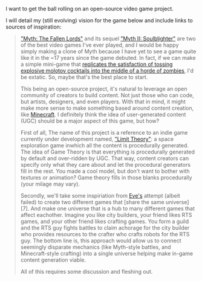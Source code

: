 I want to get the ball rolling on an open-source video game project.

I will detail my (still evolving) vision for the game below and include links to sources of inspiration:

> ["Myth: The Fallen Lords"][1] and its sequel ["Myth II: Soulblighter"][2] are two of the best video games
> I've ever played, and I would be happy simply making a clone of Myth because I have yet to see a game quite
> like it in the ~17 years since the game debuted. In fact, if we can make a simple mini-game that [replicates
> the satisfaction of tossing explosive molotov cocktails into the middle of a horde of zombies][3], I'd be extatic.
> So, maybe that's the best place to start.
>
> This being an open-source project, it's natural to leverage an open community of creators to build content.
> Not just those who can code, but artists, designers, and even players. With that in mind, it might make
> more sense to make something based around content creation, like [Minecraft][4]. I definitely think the idea
> of user-generated content (UGC) should be a major aspect of this game, but how?
>
> First of all, The name of this project is a reference to an indie game currently under development named,
> ["Limit Theory"][5]: a space exploration game inwhich all the content is procedurally generated. The idea of
> Game Theory is that everything is procedurally generated by default and over-ridden by UGC. That way,
> content creators can specify only what they care about and let the procedural generators fill in the
> rest. You made a cool model, but don't want to bother with textures or animation? Game theory fills in
> those blanks procedurally (your milage may vary).
>
> Secondly, we'll take some inspiriation from [Eve's][6] attempt (albeit failed) to create two different games
> that [share the same universe][7]. And make one universe that is a hub to many different games that affect
> eachother. Imagine you like city builders, your friend likes RTS games, and your other friend likes crafting
> games. You form a guild and the RTS guy fights battles to claim achorage for the city builder who provides
> resources to the crafter who crafts robots for the RTS guy. The bottom line is, this approach would allow us
> to connect seemingly disparate mechanics (like Myth-style battles, and Minecraft-style crafting) into a
> single universe helping make in-game content generation viable.
>
> All of this requires some discussion and fleshing out.

[1]: http://en.wikipedia.org/wiki/Myth:_The_Fallen_Lords  "Myth: The Fallen Lords"
[2]: http://en.wikipedia.org/wiki/Myth_II:_Soulblighter   "Myth II: Soulblighter"
[3]: https://www.youtube.com/watch?v=yBj1NESMNcs&t=0m16s  "Dwarves"
[3]: https://minecraft.net/    "Minecraft"
[4]: http://ltheory.com/       "Limit Theory"
[5]: http://www.eveonline.com/ "Eve Online"
[6]: https://www.youtube.com/watch?v=uiYuBrApdyY  "Dust 514"
